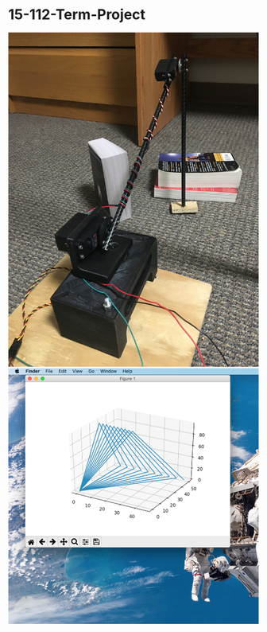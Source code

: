 # 15-112-Term-Project

![Alt text](/images/setupRobotView.JPG?raw=true "Title")
![Alt text](/images/robotMovement.png?raw=true "Kinematic Model")

